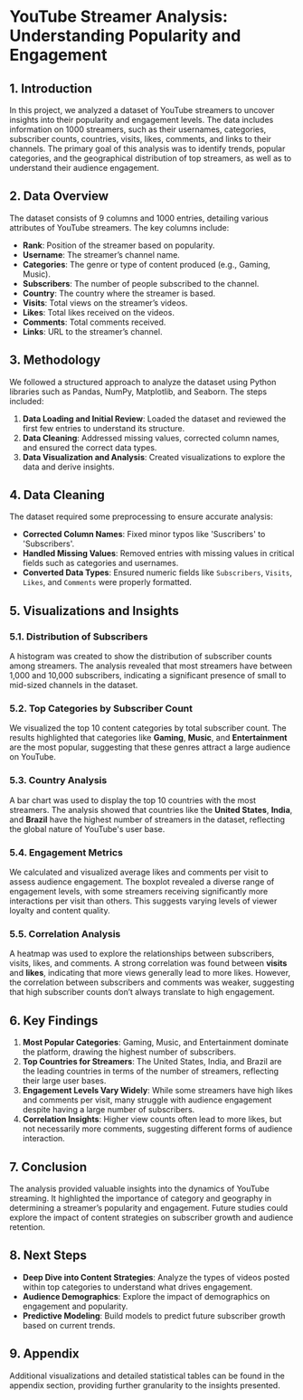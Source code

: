 # YouTube Streamer Analysis: Understanding Popularity and Engagement

## 1. Introduction
In this project, we analyzed a dataset of YouTube streamers to uncover insights into their popularity and engagement levels. The data includes information on 1000 streamers, such as their usernames, categories, subscriber counts, countries, visits, likes, comments, and links to their channels. The primary goal of this analysis was to identify trends, popular categories, and the geographical distribution of top streamers, as well as to understand their audience engagement.

## 2. Data Overview
The dataset consists of 9 columns and 1000 entries, detailing various attributes of YouTube streamers. The key columns include:

- **Rank**: Position of the streamer based on popularity.
- **Username**: The streamer’s channel name.
- **Categories**: The genre or type of content produced (e.g., Gaming, Music).
- **Subscribers**: The number of people subscribed to the channel.
- **Country**: The country where the streamer is based.
- **Visits**: Total views on the streamer’s videos.
- **Likes**: Total likes received on the videos.
- **Comments**: Total comments received.
- **Links**: URL to the streamer’s channel.

## 3. Methodology
We followed a structured approach to analyze the dataset using Python libraries such as Pandas, NumPy, Matplotlib, and Seaborn. The steps included:

1. **Data Loading and Initial Review**: Loaded the dataset and reviewed the first few entries to understand its structure.
2. **Data Cleaning**: Addressed missing values, corrected column names, and ensured the correct data types.
3. **Data Visualization and Analysis**: Created visualizations to explore the data and derive insights.

## 4. Data Cleaning
The dataset required some preprocessing to ensure accurate analysis:

- **Corrected Column Names**: Fixed minor typos like 'Suscribers' to 'Subscribers'.
- **Handled Missing Values**: Removed entries with missing values in critical fields such as categories and usernames.
- **Converted Data Types**: Ensured numeric fields like `Subscribers`, `Visits`, `Likes`, and `Comments` were properly formatted.

## 5. Visualizations and Insights

### 5.1. Distribution of Subscribers
A histogram was created to show the distribution of subscriber counts among streamers. The analysis revealed that most streamers have between 1,000 and 10,000 subscribers, indicating a significant presence of small to mid-sized channels in the dataset.

### 5.2. Top Categories by Subscriber Count
We visualized the top 10 content categories by total subscriber count. The results highlighted that categories like **Gaming**, **Music**, and **Entertainment** are the most popular, suggesting that these genres attract a large audience on YouTube.

### 5.3. Country Analysis
A bar chart was used to display the top 10 countries with the most streamers. The analysis showed that countries like the **United States**, **India**, and **Brazil** have the highest number of streamers in the dataset, reflecting the global nature of YouTube's user base.

### 5.4. Engagement Metrics
We calculated and visualized average likes and comments per visit to assess audience engagement. The boxplot revealed a diverse range of engagement levels, with some streamers receiving significantly more interactions per visit than others. This suggests varying levels of viewer loyalty and content quality.

### 5.5. Correlation Analysis
A heatmap was used to explore the relationships between subscribers, visits, likes, and comments. A strong correlation was found between **visits** and **likes**, indicating that more views generally lead to more likes. However, the correlation between subscribers and comments was weaker, suggesting that high subscriber counts don’t always translate to high engagement.

## 6. Key Findings

1. **Most Popular Categories**: Gaming, Music, and Entertainment dominate the platform, drawing the highest number of subscribers.
2. **Top Countries for Streamers**: The United States, India, and Brazil are the leading countries in terms of the number of streamers, reflecting their large user bases.
3. **Engagement Levels Vary Widely**: While some streamers have high likes and comments per visit, many struggle with audience engagement despite having a large number of subscribers.
4. **Correlation Insights**: Higher view counts often lead to more likes, but not necessarily more comments, suggesting different forms of audience interaction.

## 7. Conclusion
The analysis provided valuable insights into the dynamics of YouTube streaming. It highlighted the importance of category and geography in determining a streamer’s popularity and engagement. Future studies could explore the impact of content strategies on subscriber growth and audience retention.

## 8. Next Steps
- **Deep Dive into Content Strategies**: Analyze the types of videos posted within top categories to understand what drives engagement.
- **Audience Demographics**: Explore the impact of demographics on engagement and popularity.
- **Predictive Modeling**: Build models to predict future subscriber growth based on current trends.

## 9. Appendix
Additional visualizations and detailed statistical tables can be found in the appendix section, providing further granularity to the insights presented.
